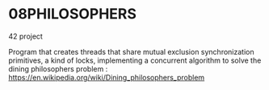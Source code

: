 # 08PHILOSOPHERS
42 project 

Program that creates threads that share mutual exclusion synchronization 
primitives, a kind of locks, implementing a concurrent algorithm to solve 
the dining philosophers problem : 
https://en.wikipedia.org/wiki/Dining_philosophers_problem
